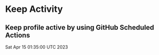 # Keep Activity 
Keep profile active by using GitHub Scheduled Actions
--- 
Sat Apr 15 01:35:00 UTC 2023